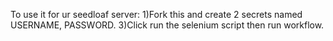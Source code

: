 To use it for ur seedloaf server:
1)Fork this and create 2 secrets named USERNAME, PASSWORD.
3)Click run the selenium script then run workflow.
